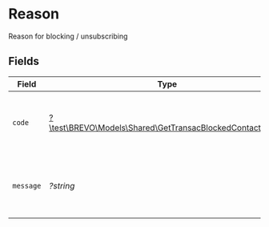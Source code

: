 # Reason

Reason for blocking / unsubscribing


## Fields

| Field                                                                                                            | Type                                                                                                             | Required                                                                                                         | Description                                                                                                      | Example                                                                                                          |
| ---------------------------------------------------------------------------------------------------------------- | ---------------------------------------------------------------------------------------------------------------- | ---------------------------------------------------------------------------------------------------------------- | ---------------------------------------------------------------------------------------------------------------- | ---------------------------------------------------------------------------------------------------------------- |
| `code`                                                                                                           | [?\test\BREVO\Models\Shared\GetTransacBlockedContactsCode](../../models/shared/GetTransacBlockedContactsCode.md) | :heavy_minus_sign:                                                                                               | Reason code for blocking / unsubscribing (This code is safe for comparison)                                      | AdminBlocked                                                                                                     |
| `message`                                                                                                        | *?string*                                                                                                        | :heavy_minus_sign:                                                                                               | Reason for blocking / unsubscribing (This string is not safe for comparison)                                     | Admin blocked                                                                                                    |